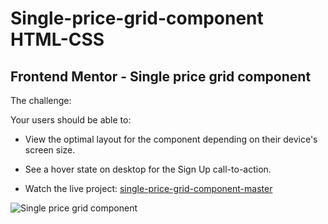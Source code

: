 # Single-price-grid-component HTML-CSS

## Frontend Mentor - Single price grid component

The challenge:

Your users should be able to:

- View the optimal layout for the component depending on their device's screen size.
- See a hover state on desktop for the Sign Up call-to-action.

- Watch the live project: [single-price-grid-component-master](https://johndev85.github.io/single-price-grid-component/ "single-price-grid-component-master")

![Single price grid component](https://repository-images.githubusercontent.com/263182150/1c848800-93b6-11ea-98c0-898d1527cc86 "Single price grid component")
